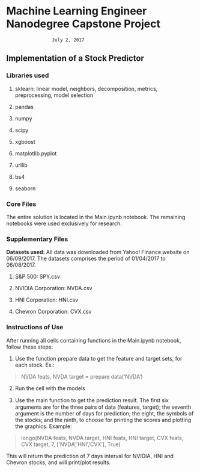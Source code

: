 # Machine Learning Engineer Nanodegree Capstone Project
					 July 2, 2017

## Implementation of a Stock Predictor

### Libraries used

1. sklearn: linear model, neighbors, decomposition, metrics, preprocessing, model selection

2. pandas

3. numpy

4. scipy

5. xgboost

6. matplotlib.pyplot

7. urllib

8. bs4

9. seaborn

### Core Files

The entire solution is located in the Main.ipynb notebook. The remaining notebooks were used exclusively for research.

### Supplementary Files

**Datasets used:** All data was downloaded from Yahoo! Finance website on 06/09/2017. The datasets comprises the period of 01/04/2017 to 06/08/2017.

1. S&P 500: SPY.csv

2. NVIDIA Corporation: NVDA.csv

3. HNI Corporation: HNI.csv

4. Chevron Corporation: CVX.csv	

### Instructions of Use

After running all cells containing functions in the Main.ipynb notebook, follow these steps:

1. Use the function prepare data to get the feature and target sets, for each stock. Ex.:

> NVDA feats, NVDA target = prepare data(’NVDA’)

2. Run the cell with the models

3. Use the main function to get the prediction result. The ﬁrst six arguments are for the three pairs of data (features, target); the seventh argument is the number of days for prediction; the eight, the symbols of the stocks; and the ninth, to choose for printing the scores and plotting the graphics. Example:

>longo(NVDA feats, NVDA target, HNI feats, HNI target, CVX feats, CVX target, 7, [’NVDA’,’HNI’,’CVX’], True)

This will return the prediction of 7 days interval for NVIDIA, HNI and Chevron stocks, and will print/plot results.